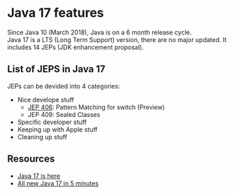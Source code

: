 # Java 17 features
Since Java 10 (March 2018), Java is on a 6 month release cycle. </br>
Java 17 is a LTS (Long Term Support) version, there are no major updated. It includes 14 JEPs (JDK enhancement proposal).

## List of JEPS in Java 17
JEPs can be devided into 4 categories:
* Nice develope stuff
  * [JEP 406](https://openjdk.org/jeps/406): Pattern Matching for switch (Preview)
  * JEP 409: Sealed Classes
* Specific developer stuff
* Keeping up with Apple stuff
* Cleaning up stuff


## Resources
* [Java 17 is here](https://blogs.oracle.com/javamagazine/post/java-jdk-17-generally-available)
* [All new Java 17 in 5 minutes](https://youtu.be/m2ak1zI-M8g)
